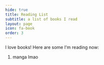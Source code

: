 ```yaml
---
hide: true
title: Reading List
subtitle: a list of books I read
layout: page
icon: fa-book
order: 3
---
```


I love books! Here are some I'm reading now:

1. manga lmao
